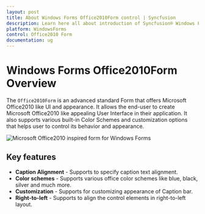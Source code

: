 ```yaml
---
layout: post
title: About Windows Forms Office2010Form control | Syncfusion
description: Learn here all about introduction of Syncfusion® Windows Forms Office2010Form control, its elements and more details.
platform: WindowsForms
control: Office2010 Form
documentation: ug
---
```


# Windows Forms Office2010Form Overview

The `Office2010Form` is an advanced standard Form that offers Microsoft Office2010 like UI and appearance. It allows the end-user to create Microsoft Office2010 like appealing User Interface in their application. It also supports various built-in Color Schemes and customization options that helps user to control its behavior and appearance.

![Microsoft Office2010 inspired form for Windows Forms](GettingStarted_images/Office2010Form.png)

## Key features

* **Caption Alignment** - Supports to specify caption text alignment.
* **Color schemes** - Supports various office color schemes like blue, black, silver and much more.
* **Customization** - Supports for customizing appearance of Caption bar.
* **Right-to-left** - Supports to align the control elements in right-to-left layout.

 
